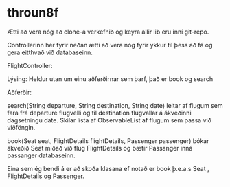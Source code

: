 # throun8f
Ætti að vera nóg að clone-a verkefnið og keyra allir lib eru inní git-repo.

Controllerinn hér fyrir neðan ætti að vera nóg fyrir ykkur til þess að fá og gera eitthvað við databaseinn.


FlightController:

Lýsing: Heldur utan um einu aðferðirnar sem þarf, það er book og search

Aðferðir: 

search(String departure, String destination, String date) leitar af flugum sem fara frá departure flugvelli og til destination flugvallar á ákveðinni         dagsetningu date. Skilar lista af ObservableList <FlightDetails> af flugum sem passa við viðföngin.
  
book(Seat seat, FlightDetails flightDetails, Passenger passenger) bókar ákveðið Seat miðað við flug FlightDetails og bætir Passanger inná passanger databaseinn.

Eina sem ég bendi á er að skoða klasana ef notað er book þ.e.a.s Seat , FlightDetails og Passenger.
